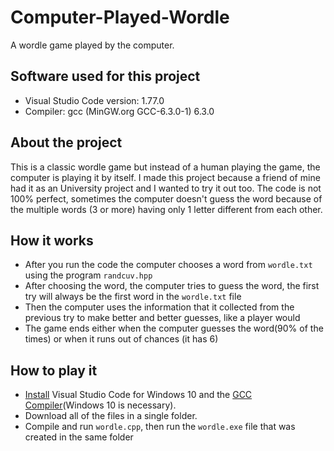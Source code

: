 # Computer-Played-Wordle
A wordle game played by the computer.

## Software used for this project
- Visual Studio Code version: 1.77.0
- Compiler: gcc (MinGW.org GCC-6.3.0-1) 6.3.0

## About the project
This is a classic wordle game but instead of a human playing the game, the computer is playing it by itself. I made this project because a friend of mine had it as an University project and I wanted to try it out too. The code is not 100% perfect, sometimes the computer doesn't guess the word because of the multiple words (3 or more) having only 1 letter different from each other.

## How it works
- After you run the code the computer chooses a word from `wordle.txt` using the program `randcuv.hpp`
- After choosing the word, the computer tries to guess the word, the first try will always be the first word in the `wordle.txt` file
- Then the computer uses the information that it collected from the previous try to make better and better guesses, like a player would
- The game ends either when the computer guesses the word(90% of the times) or when it runs out of chances (it has 6)

## How to play it
- [Install](https://code.visualstudio.com/download) Visual Studio Code for Windows 10 and the [GCC Compiler](https://sourceforge.net/projects/mingw-w64/)(Windows 10 is necessary). 
- Download all of the files in a single folder.
- Compile and run `wordle.cpp`, then run the `wordle.exe` file that was created in the same folder
